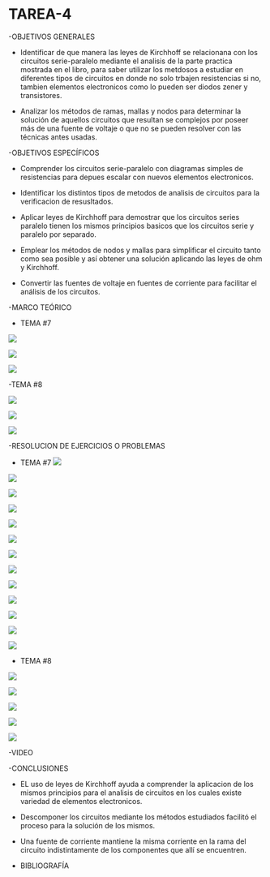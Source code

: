 # TAREA-4

-OBJETIVOS GENERALES

- Identificar de que manera las leyes de Kirchhoff se relacionana con los circuitos serie-paralelo mediante el analisis de la parte practica mostrada en el libro, para saber utilizar los metdosos a estudiar en diferentes tipos de circuitos en donde no solo trbajen resistencias si no, tambien elementos electronicos como lo pueden ser diodos zener y transistores.

-  Analizar los métodos de ramas, mallas y nodos para determinar la solución de aquellos circuitos que resultan se complejos por poseer más de una fuente de voltaje o que no se pueden resolver con las técnicas antes usadas.

-OBJETIVOS  ESPECÍFICOS 

- Comprender los circuitos serie-paralelo con diagramas simples de resistencias para depues escalar con nuevos elementos electronicos.

- Identificar los distintos tipos de metodos de analisis de circuitos para la verificacion de resusltados.

- Aplicar leyes de Kirchhoff para demostrar que los circuitos series paralelo tienen los mismos principios basicos que los circuitos serie y paralelo por separado.

- Emplear los métodos de nodos y mallas para simplificar el circuito tanto como sea posible y así obtener una solución aplicando las leyes de ohm y Kirchhoff. 
-  Convertir las fuentes de voltaje en fuentes de corriente para facilitar el análisis de los circuitos.

-MARCO  TEÓRICO

- TEMA #7

![](https://user-images.githubusercontent.com/84397282/123733661-82093180-d861-11eb-868d-9ad7c167741a.jpg)

![](https://user-images.githubusercontent.com/84397282/123733662-82a1c800-d861-11eb-9f7a-169fd025c750.jpg)

![](https://user-images.githubusercontent.com/84397282/123733663-82a1c800-d861-11eb-85a5-85a5e3aaa42c.jpg)



-TEMA #8

![](https://user-images.githubusercontent.com/84998005/125183666-0a7ebf00-e1de-11eb-8ae5-22d5e4204422.png)

![](https://user-images.githubusercontent.com/84998005/125183664-08b4fb80-e1de-11eb-81c7-59cf6609f8c7.png)

![](https://user-images.githubusercontent.com/84998013/125211978-d358ee00-e26f-11eb-9eed-c26b70dfd979.png)

-RESOLUCION DE EJERCICIOS O PROBLEMAS

- TEMA #7
![](https://user-images.githubusercontent.com/84998013/125377587-d7aa0780-e352-11eb-8bcb-efb63d78585a.png)

![](https://user-images.githubusercontent.com/84998013/125377816-3e2f2580-e353-11eb-8b2f-32cc1d5d6ecb.png)

![](https://user-images.githubusercontent.com/84998013/125377985-88b0a200-e353-11eb-9a7a-5c72f9247afa.png)

![](https://user-images.githubusercontent.com/84998013/125378094-c57c9900-e353-11eb-8c98-3c1d3ca73913.png)

![](https://user-images.githubusercontent.com/84998013/125378225-fc52af00-e353-11eb-9f4f-ce2a46bd4a3f.png)

![](https://user-images.githubusercontent.com/84998013/125378274-1096ac00-e354-11eb-998a-10064fa2ec11.png)

![](https://user-images.githubusercontent.com/84998013/125378324-260bd600-e354-11eb-9c94-8728bcf9e040.png)





![](https://user-images.githubusercontent.com/84397282/123870182-95ff7280-d8f7-11eb-96d4-52c51de6fef8.jpg)

![](https://user-images.githubusercontent.com/84397282/124843547-c5495b80-df57-11eb-9edb-97f08b9786e2.jpg)

![](https://user-images.githubusercontent.com/84397282/124843551-c5e1f200-df57-11eb-9260-dc64cfb33f91.jpg)

![](https://user-images.githubusercontent.com/84397282/124843552-c5e1f200-df57-11eb-8389-40e21668b366.jpg)

![](https://user-images.githubusercontent.com/84397282/124843554-c67a8880-df57-11eb-99cf-1f6a89446757.jpg)

![](https://user-images.githubusercontent.com/84397282/124843555-c67a8880-df57-11eb-88d6-50353a45b64b.jpg)


- TEMA #8

![](https://user-images.githubusercontent.com/84998005/125373425-bf35ef00-e34a-11eb-8148-155343f2f524.png)

![](https://user-images.githubusercontent.com/84998005/125373420-be04c200-e34a-11eb-8a81-0b9b8b7ef7e7.png)

![](https://user-images.githubusercontent.com/84998005/125373419-bcd39500-e34a-11eb-846e-410caf900edd.png)

![](https://user-images.githubusercontent.com/84998005/125373435-c1984900-e34a-11eb-9ef6-dc64c51e633c.png)

![](https://user-images.githubusercontent.com/84998005/125373430-c0671c00-e34a-11eb-9a07-33c3d2149c58.png)



-VIDEO


-CONCLUSIONES

- EL uso de leyes de Kirchhoff ayuda a comprender la aplicacion de los mismos principios para el analisis de circuitos en los cuales existe variedad de elementos electronicos.

- Descomponer los circuitos mediante los métodos estudiados facilitó el proceso para la solución de los mismos.

-  Una fuente de corriente mantiene la misma corriente en la rama del circuito indistintamente de los componentes que allí se encuentren. 

- BIBLIOGRAFÍA 





